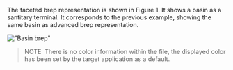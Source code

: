 ﻿The faceted brep representation is shown in Figure 1. It shows a basin as a santitary terminal. It corresponds to the previous example, showing the same basin as advanced brep representation.

!["Basin brep"](../../../../figures/examples/basin_faceted_brep.png "Figure 1 &mdash; Faceted brep representation")

> NOTE&nbsp; There is no color information within the file, the displayed color has been set by the target application as a default.
